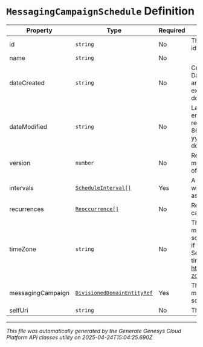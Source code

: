 # `MessagingCampaignSchedule` Definition

| Property | Type | Required | Description |
|----------|------|----------|-------------|
| id | `string` | No | The globally unique identifier for the object. |
| name | `string` | No |  |
| dateCreated | `string` | No | Creation time of the entity. Date time is represented as an ISO-8601 string. For example: yyyy-MM-ddTHH:mm:ss[.mmm]Z |
| dateModified | `string` | No | Last modified time of the entity. Date time is represented as an ISO-8601 string. For example: yyyy-MM-ddTHH:mm:ss[.mmm]Z |
| version | `number` | No | Required for updates, must match the version number of the most recent update |
| intervals | [`ScheduleInterval[]`](scheduleinterval-definition.md) | Yes | A list of intervals during which to run the associated Campaign. |
| recurrences | [`Reoccurrence[]`](reoccurrence-definition.md) | No | Recurring schedules of the campaign |
| timeZone | `string` | No | The time zone for this messaging campaign schedule. Defaults to UTC if empty or not provided. See here for a list of valid time zones https://www.iana.org/time-zones |
| messagingCampaign | [`DivisionedDomainEntityRef`](divisioneddomainentityref-definition.md) | Yes | The Campaign that this messaging campaign schedule is for. |
| selfUri | `string` | No | The URI for this object |

---

*This file was automatically generated by the Generate Genesys Cloud Platform API classes utility on 2025-04-24T15:04:25.690Z*
